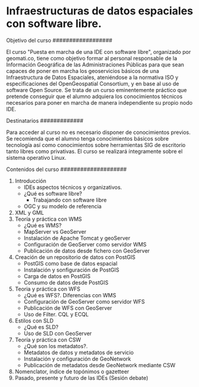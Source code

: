 Infraestructuras de datos espaciales con software libre.
========================================================

Objetivo del curso
##################

El curso "Puesta en marcha de una IDE con software libre", organizado por geomati.co, tiene como objetivo formar al personal responsable de la Información Geográfica de las Administraciones Públicas para que sean capaces de poner en marcha los geoservicios básicos de una Infraestructura de Datos Espaciales, ateniéndose a la normativa ISO y especificaciones del OpenGeospatial Consortium, y en base al uso de software Open Source. Se trata de un curso eminentemente práctico que pretende conseguir que el alumno adquiera los conocimientos técnicos necesarios para poner en marcha de manera independiente su propio nodo IDE.

Destinatarios
#############

Para acceder al curso no es necesario disponer de conocimientos previos. Se recomienda que el alumno tenga conocimientos básicos sobre tecnología así como conocimientos sobre herramientas SIG de escritorio tanto libres como privativas. El curso se realizará íntegramente sobre el sistema operativo Linux.

Contenidos del curso
####################

1. Introducción
	* IDEs aspectos técnicos y organizativos.
	* ¿Qué es software libre?
		* Trabajando con software libre
	* OGC y su modelo de referencia
2. XML y GML
3. Teoría y práctica con WMS
	* ¿Qué es WMS?
	* MapServer vs GeoServer
	* Instalación de Apache Tomcat y geoServer
	* Configuración de GeoServer como servidor WMS
	* Publicación de datos desde fichero con GeoServer
4. Creación de un repositorio de datos con PostGIS
	* PostGIS como base de datos espacial
	* Instalación y sonfiguración de PostGIS
	* Carga de datos en PostGIS
	* Consumo de datos desde PostGIS
5. Teoria y práctica con WFS
	* ¿Qué es WFS?. Diferencias con WMS
	* Configuración de GeoServer como servidor WFS
	* Publicación de WFS con GeoServer
	* Uso de Filter. CQL y ECQL
6. Estilos con SLD
	* ¿Qué es SLD?
	* Uso de SLD con GeoServer
7. Teoría y práctica con CSW
	* ¿Qué son los metadatos?.
	* Metadatos de datos y metadatos de servicio
	* Instalación y configuración de GeoNetwork
	* Publicación de metadatos desde GeoNetwork mediante CSW
8. Nomenclator, índice de topónimos o gazetteer
9. Pasado, presente y futuro de las IDEs (Sesión debate)
